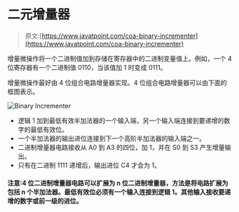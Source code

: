 # 二元增量器

> 原文:[https://www.javatpoint.com/coa-binary-incrementer](https://www.javatpoint.com/coa-binary-incrementer)

增量微操作将一个二进制值加到存储在寄存器中的二进制变量值上。例如，一个 4 位寄存器有一个二进制值 0110，当该值加 1 时变成 0111。

增量微操作最好由 4 位组合电路增量器实现。4 位组合电路增量器可以由下面的框图表示。

![Binary Incrementer](../Images/9e32c261b3bd836837db3ed78aa2f71f.png)

*   逻辑 1 加到最低有效半加法器的一个输入端，另一个输入端连接到要递增的数字的最低有效位。
*   一个半加法器的输出进位连接到下一个高阶半加法器的输入端之一。
*   二进制增量器电路接收从 A0 到 A3 的四位，加 1，并在 S0 到 S3 产生增量输出。
*   只有在二进制 1111 递增后，输出进位 C4 才会为 1。

#### 注意:4 位二进制增量器电路可以扩展为 n 位二进制增量器，方法是将电路扩展为包括 n 个半加法器。最低有效位必须有一个输入连接到逻辑 1。其他输入接收要递增的数字或前一级的进位。